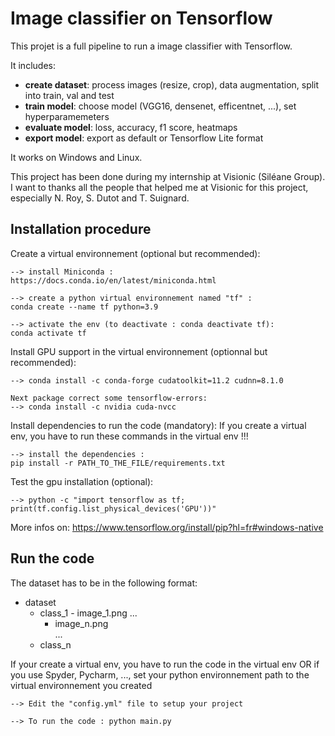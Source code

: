 # Image classifier on Tensorflow
This projet is a full pipeline to run a image classifier with Tensorflow.

It includes:
- **create dataset**: process images (resize, crop), data augmentation, split into train, val and test
- **train model**: choose model (VGG16, densenet, efficentnet, ...), set hyperparamemeters
- **evaluate model**: loss, accuracy, f1 score, heatmaps
- **export model**: export as default or Tensorflow Lite format

It works on Windows and Linux.

This project has been done during my internship at Visionic (Siléane Group).
I want to thanks all the people that helped me at Visionic for this project, especially N. Roy, S. Dutot and T. Suignard.

## Installation procedure
Create a virtual environnement (optional but recommended):

	--> install Miniconda :
	https://docs.conda.io/en/latest/miniconda.html
	
	--> create a python virtual environnement named "tf" :
	conda create --name tf python=3.9
	
	--> activate the env (to deactivate : conda deactivate tf):
	conda activate tf    


Install GPU support in the virtual environnement (optionnal but recommended):

	--> conda install -c conda-forge cudatoolkit=11.2 cudnn=8.1.0
	
	Next package correct some tensorflow-errors:
	--> conda install -c nvidia cuda-nvcc

Install dependencies to run the code (mandatory):
If you create a virtual env, you have to run these commands in the virtual env !!!

	--> install the dependencies :
	pip install -r PATH_TO_THE_FILE/requirements.txt
	
	
Test the gpu installation (optional):
	
	--> python -c "import tensorflow as tf; print(tf.config.list_physical_devices('GPU'))"

More infos on: https://www.tensorflow.org/install/pip?hl=fr#windows-native

## Run the code
The dataset has to be in the following format:
- dataset
	- class_1
    		- image_1.png
 		...
   		- image_n.png		
  	...
	- class_n
  
If your create a virtual env, you have to run the code in the virtual env 
OR if you use Spyder, Pycharm, ..., set your python environnement path to the virtual environnement you created

	--> Edit the "config.yml" file to setup your project

	--> To run the code : python main.py
	
